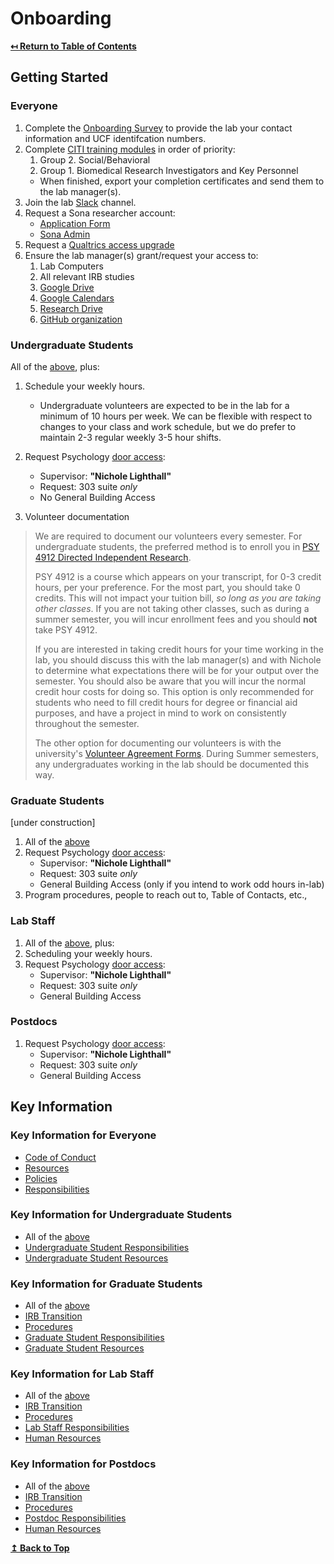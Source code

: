 
# Onboarding

**[↤ Return to Table of Contents](readme.md#table-of-contents)**

## Getting Started

### Everyone

1. Complete the [Onboarding Survey](http://ucf.qualtrics.com/jfe/form/SV_1O1vnZagPjiplYh) to provide the lab your contact information and UCF identifcation numbers.
2. Complete [CITI training modules](http://www.research.ucf.edu/documents/PDF/IRB%20CITI%20training.pdf) in order of priority:
    1. Group 2. Social/Behavioral
    2. Group 1. Biomedical Research Investigators and Key Personnel
    - When finished, export your completion certificates and send them to the lab manager(s).
3. Join the lab [Slack](resources.md#slack) channel.
4. Request a Sona researcher account:
    - [Application Form](sourcedocs/researcher-study-application.pdf)
    - [Sona Admin](mailto:psych-research@ucf.edu)
5. Request a [Qualtrics access upgrade](https://ucf.service-now.com/ucfit/?id=sc_cat_item&sys_id=0e27f8644fa93600be64f0318110c7d2)
6. Ensure the lab manager(s) grant/request your access to:
    1. Lab Computers
    2. All relevant IRB studies
    3. [Google Drive](resources.md#google-drive)
    4. [Google Calendars](resources.md#google-calendar)
    5. [Research Drive](resources.md#research-drive)
    6. [GitHub organization](resources.md#github)

### Undergraduate Students

All of the [above](#everyone), plus:

1. Schedule your weekly hours.
    - Undergraduate volunteers are expected to be in the lab for a minimum of 10 hours per week. We can be flexible with respect to changes to your class and work schedule, but we do prefer to maintain 2-3 regular weekly 3-5 hour shifts.

2. Request Psychology [door access](https://ucf.qualtrics.com/jfe/form/SV_7UTgRpnCmsw1hkx):
    - Supervisor: **"Nichole Lighthall"**
    - Request: 303 suite *only*
    - No General Building Access
3. Volunteer documentation

> We are required to document our volunteers every semester. For undergraduate  students, the preferred method is to enroll you in [PSY 4912 Directed Independent Research](sourcedocs/PSY4912.pdf).
>
> PSY 4912 is a course which appears on your transcript, for 0-3 credit hours, per your preference. For the most part, you should take 0 credits. This will not impact your tuition bill, *so long as you are taking other classes*. If you are not taking other classes, such as during a summer semester, you will incur enrollment fees and you should **not** take PSY 4912.
>
> If you are interested in taking credit hours for your time working in the lab, you should discuss this with the lab manager(s) and with Nichole to determine what expectations there will be for your output over the semester. You should also be aware that you will incur the normal credit hour costs for doing so. This option is only recommended for students who need to fill credit hours for degree or financial aid purposes, and have a project in mind to work on consistently throughout the semester.
>
> The other option for documenting our volunteers is with the university's [Volunteer Agreement Forms](http://www.ehs.ucf.edu/volunteers). During Summer semesters, any undergraduates working in the lab should be documented this way.

### Graduate Students

[under construction]

1. All of the [above](#everyone)
2. Request Psychology [door access](https://ucf.qualtrics.com/jfe/form/SV_7UTgRpnCmsw1hkx):
    - Supervisor: **"Nichole Lighthall"**
    - Request: 303 suite *only*
    - General Building Access (only if you intend to work odd hours in-lab)
3. Program procedures, people to reach out to, Table of Contacts, etc.,

### Lab Staff

1. All of the [above](#everyone), plus:
2. Scheduling your weekly hours.
3. Request Psychology [door access](https://ucf.qualtrics.com/jfe/form/SV_7UTgRpnCmsw1hkx):
    - Supervisor: **"Nichole Lighthall"**
    - Request: 303 suite *only*
    - General Building Access

### Postdocs

1. Request Psychology [door access](https://ucf.qualtrics.com/jfe/form/SV_7UTgRpnCmsw1hkx):
    - Supervisor: **"Nichole Lighthall"**
    - Request: 303 suite *only*
    - General Building Access

## Key Information

### Key Information for Everyone

- [Code of Conduct](code-of-conduct.md)
- [Resources](resources.md)
- [Policies](policies.md)
- [Responsibilities](responsibilities.md#everyone)

### Key Information for Undergraduate Students

- All of the [above](#key-information-for-everyone)
- [Undergraduate Student Responsibilities](responsibilities.md#undergraduate-students)
- [Undergraduate Student Resources](resources.md#undergraduate-students)

### Key Information for Graduate Students

- All of the [above](#key-information-for-everyone)
- [IRB Transition](irb-transition.md)
- [Procedures](procedures.md)
- [Graduate Student Responsibilities](responsibilities.md#graduate-students)
- [Graduate Student Resources](resources.md#graduate-students)

### Key Information for Lab Staff

- All of the [above](#key-information-for-everyone)
- [IRB Transition](irb-transition.md)
- [Procedures](procedures.md)
- [Lab Staff Responsibilities](responsibilities.md#lab-managers)
- [Human Resources](http://hr.ucf.edu)

### Key Information for Postdocs

- All of the [above](#key-information-for-everyone)
- [IRB Transition](irb-transition.md)
- [Procedures](procedures.md)
- [Postdoc Responsibilities](responsibilities.md#postdocs)
- [Human Resources](http://hr.ucf.edu)

**[↥ Back to Top](#onboarding)**
